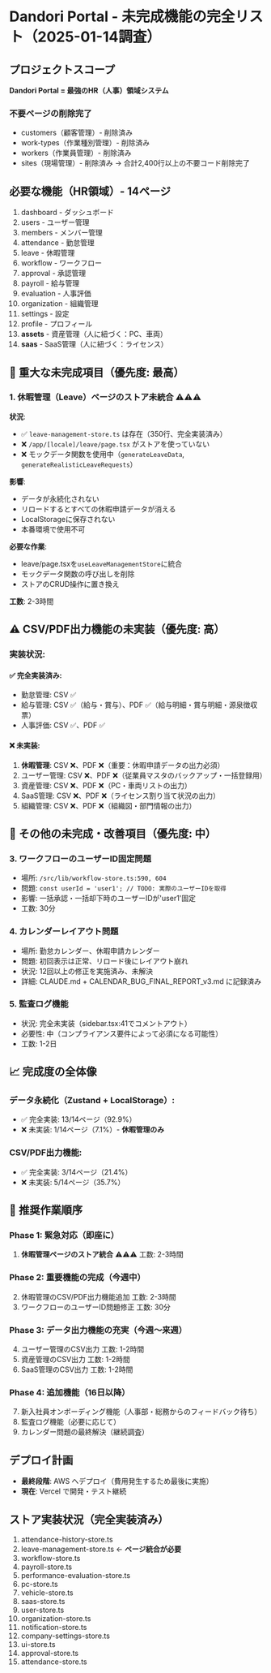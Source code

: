# Dandori Portal - 未完成機能の完全リスト（2025-01-14調査）

## プロジェクトスコープ
**Dandori Portal = 最強のHR（人事）領域システム**

### 不要ページの削除完了
- customers（顧客管理）- 削除済み
- work-types（作業種別管理）- 削除済み
- workers（作業員管理）- 削除済み
- sites（現場管理）- 削除済み
→ 合計2,400行以上の不要コード削除完了

## 必要な機能（HR領域）- 14ページ
1. dashboard - ダッシュボード
2. users - ユーザー管理
3. members - メンバー管理
4. attendance - 勤怠管理
5. leave - 休暇管理
6. workflow - ワークフロー
7. approval - 承認管理
8. payroll - 給与管理
9. evaluation - 人事評価
10. organization - 組織管理
11. settings - 設定
12. profile - プロフィール
13. **assets** - 資産管理（人に紐づく：PC、車両）
14. **saas** - SaaS管理（人に紐づく：ライセンス）

## 🚨 重大な未完成項目（優先度: 最高）

### 1. 休暇管理（Leave）ページのストア未統合 ⚠️⚠️⚠️
**状況**:
- ✅ `leave-management-store.ts` は存在（350行、完全実装済み）
- ❌ `/app/[locale]/leave/page.tsx` がストアを使っていない
- ❌ モックデータ関数を使用中（`generateLeaveData`, `generateRealisticLeaveRequests`）

**影響**:
- データが永続化されない
- リロードするとすべての休暇申請データが消える
- LocalStorageに保存されない
- 本番環境で使用不可

**必要な作業**:
- leave/page.tsxを`useLeaveManagementStore`に統合
- モックデータ関数の呼び出しを削除
- ストアのCRUD操作に置き換え

**工数**: 2-3時間

## ⚠️ CSV/PDF出力機能の未実装（優先度: 高）

### 実装状況:

#### ✅ 完全実装済み:
- 勤怠管理: CSV ✅
- 給与管理: CSV ✅（給与・賞与）、PDF ✅（給与明細・賞与明細・源泉徴収票）
- 人事評価: CSV ✅、PDF ✅

#### ❌ 未実装:
1. **休暇管理**: CSV ❌、PDF ❌（重要：休暇申請データの出力必須）
2. ユーザー管理: CSV ❌、PDF ❌（従業員マスタのバックアップ・一括登録用）
3. 資産管理: CSV ❌、PDF ❌（PC・車両リストの出力）
4. SaaS管理: CSV ❌、PDF ❌（ライセンス割り当て状況の出力）
5. 組織管理: CSV ❌、PDF ❌（組織図・部門情報の出力）

## 🔧 その他の未完成・改善項目（優先度: 中）

### 3. ワークフローのユーザーID固定問題
- 場所: `/src/lib/workflow-store.ts:590, 604`
- 問題: `const userId = 'user1'; // TODO: 実際のユーザーIDを取得`
- 影響: 一括承認・一括却下時のユーザーIDが'user1'固定
- 工数: 30分

### 4. カレンダーレイアウト問題
- 場所: 勤怠カレンダー、休暇申請カレンダー
- 問題: 初回表示は正常、リロード後にレイアウト崩れ
- 状況: 12回以上の修正を実施済み、未解決
- 詳細: CLAUDE.md + CALENDAR_BUG_FINAL_REPORT_v3.md に記録済み

### 5. 監査ログ機能
- 状況: 完全未実装（sidebar.tsx:41でコメントアウト）
- 必要性: 中（コンプライアンス要件によって必須になる可能性）
- 工数: 1-2日

## 📈 完成度の全体像

### データ永続化（Zustand + LocalStorage）:
- ✅ 完全実装: 13/14ページ（92.9%）
- ❌ 未実装: 1/14ページ（7.1%）- **休暇管理のみ**

### CSV/PDF出力機能:
- ✅ 完全実装: 3/14ページ（21.4%）
- ❌ 未実装: 5/14ページ（35.7%）

## 🎯 推奨作業順序

### Phase 1: 緊急対応（即座に）
1. **休暇管理ページのストア統合** ⚠️⚠️⚠️ 工数: 2-3時間

### Phase 2: 重要機能の完成（今週中）
2. 休暇管理のCSV/PDF出力機能追加 工数: 2-3時間
3. ワークフローのユーザーID問題修正 工数: 30分

### Phase 3: データ出力機能の充実（今週～来週）
4. ユーザー管理のCSV出力 工数: 1-2時間
5. 資産管理のCSV出力 工数: 1-2時間
6. SaaS管理のCSV出力 工数: 1-2時間

### Phase 4: 追加機能（16日以降）
7. 新入社員オンボーディング機能（人事部・総務からのフィードバック待ち）
8. 監査ログ機能（必要に応じて）
9. カレンダー問題の最終解決（継続調査）

## デプロイ計画
- **最終段階**: AWS へデプロイ（費用発生するため最後に実施）
- **現在**: Vercel で開発・テスト継続

## ストア実装状況（完全実装済み）
1. attendance-history-store.ts
2. leave-management-store.ts ← **ページ統合が必要**
3. workflow-store.ts
4. payroll-store.ts
5. performance-evaluation-store.ts
6. pc-store.ts
7. vehicle-store.ts
8. saas-store.ts
9. user-store.ts
10. organization-store.ts
11. notification-store.ts
12. company-settings-store.ts
13. ui-store.ts
14. approval-store.ts
15. attendance-store.ts

